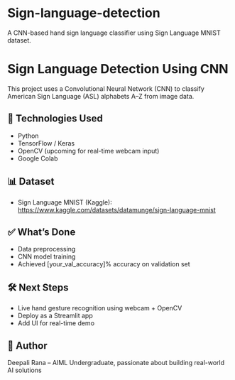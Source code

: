 # Sign-language-detection
A CNN-based hand sign language classifier using Sign Language MNIST dataset.
# Sign Language Detection Using CNN

This project uses a Convolutional Neural Network (CNN) to classify American Sign Language (ASL) alphabets A–Z from image data.

## 🧠 Technologies Used
- Python
- TensorFlow / Keras
- OpenCV (upcoming for real-time webcam input)
- Google Colab

## 📊 Dataset
- Sign Language MNIST (Kaggle): https://www.kaggle.com/datasets/datamunge/sign-language-mnist

## ✅ What’s Done
- Data preprocessing
- CNN model training
- Achieved [your_val_accuracy]% accuracy on validation set

## 🛠️ Next Steps
- Live hand gesture recognition using webcam + OpenCV
- Deploy as a Streamlit app
- Add UI for real-time demo

## 🚀 Author
Deepali Rana – AIML Undergraduate, passionate about building real-world AI solutions

